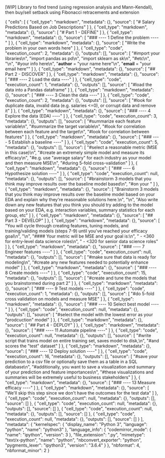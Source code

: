 ﻿[WIP] Library to find trend (using regression analysis and Mann-Kendall), then buy/sell setback using Fibonacci retracements and extension
 
 {
 "cells": [
  {
   "cell_type": "markdown",
   "metadata": {},
   "source": [
    "# Salary Predictions Based on Job Descriptions"
   ]
  },
  {
   "cell_type": "markdown",
   "metadata": {},
   "source": [
    "# Part 1 - DEFINE"
   ]
  },
  {
   "cell_type": "markdown",
   "metadata": {},
   "source": [
    "### ---- 1 Define the problem ----"
   ]
  },
  {
   "cell_type": "markdown",
   "metadata": {},
   "source": [
    "Write the problem in your own words here"
   ]
  },
  {
   "cell_type": "code",
   "execution_count": 2,
   "metadata": {},
   "outputs": [],
   "source": [
    "#import your libraries\n",
    "import pandas as pd\n",
    "import sklearn as sk\n",
    "#etc\n",
    "\n",
    "#your info here\n",
    "__author__ = \"your name here\"\n",
    "__email__ = \"your email here\""
   ]
  },
  {
   "cell_type": "markdown",
   "metadata": {},
   "source": [
    "## Part 2 - DISCOVER"
   ]
  },
  {
   "cell_type": "markdown",
   "metadata": {},
   "source": [
    "### ---- 2 Load the data ----"
   ]
  },
  {
   "cell_type": "code",
   "execution_count": 1,
   "metadata": {},
   "outputs": [],
   "source": [
    "#load the data into a Pandas dataframe"
   ]
  },
  {
   "cell_type": "markdown",
   "metadata": {},
   "source": [
    "### ---- 3 Clean the data ----"
   ]
  },
  {
   "cell_type": "code",
   "execution_count": 2,
   "metadata": {},
   "outputs": [],
   "source": [
    "#look for duplicate data, invalid data (e.g. salaries <=0), or corrupt data and remove it"
   ]
  },
  {
   "cell_type": "markdown",
   "metadata": {},
   "source": [
    "### ---- 4 Explore the data (EDA) ----"
   ]
  },
  {
   "cell_type": "code",
   "execution_count": 3,
   "metadata": {},
   "outputs": [],
   "source": [
    "#summarize each feature variable\n",
    "#summarize the target variable\n",
    "#look for correlation between each feature and the target\n",
    "#look for correlation between features"
   ]
  },
  {
   "cell_type": "markdown",
   "metadata": {},
   "source": [
    "### ---- 5 Establish a baseline ----"
   ]
  },
  {
   "cell_type": "code",
   "execution_count": 5,
   "metadata": {},
   "outputs": [],
   "source": [
    "#select a reasonable metric (MSE in this case)\n",
    "#create an extremely simple model and measure its efficacy\n",
    "#e.g. use \"average salary\" for each industry as your model and then measure MSE\n",
    "#during 5-fold cross-validation"
   ]
  },
  {
   "cell_type": "markdown",
   "metadata": {},
   "source": [
    "### ---- 6 Hypothesize solution ----"
   ]
  },
  {
   "cell_type": "code",
   "execution_count": null,
   "metadata": {},
   "outputs": [],
   "source": [
    "#brainstorm 3 models that you think may improve results over the baseline model based\n",
    "#on your "
   ]
  },
  {
   "cell_type": "markdown",
   "metadata": {},
   "source": [
    "Brainstorm 3 models that you think may improve results over the baseline model based on your EDA and explain why they're reasonable solutions here.\n",
    "\n",
    "Also write down any new features that you think you should try adding to the model based on your EDA, e.g. interaction variables, summary statistics for each group, etc"
   ]
  },
  {
   "cell_type": "markdown",
   "metadata": {},
   "source": [
    "## Part 3 - DEVELOP"
   ]
  },
  {
   "cell_type": "markdown",
   "metadata": {},
   "source": [
    "You will cycle through creating features, tuning models, and training/validing models (steps 7-9) until you've reached your efficacy goal\n",
    "\n",
    "#### Your metric will be MSE and your goal is:\n",
    " - <360 for entry-level data science roles\n",
    " - <320 for senior data science roles"
   ]
  },
  {
   "cell_type": "markdown",
   "metadata": {},
   "source": [
    "### ---- 7 Engineer features  ----"
   ]
  },
  {
   "cell_type": "code",
   "execution_count": null,
   "metadata": {},
   "outputs": [],
   "source": [
    "#make sure that data is ready for modeling\n",
    "#create any new features needed to potentially enhance model"
   ]
  },
  {
   "cell_type": "markdown",
   "metadata": {},
   "source": [
    "### ---- 8 Create models ----"
   ]
  },
  {
   "cell_type": "code",
   "execution_count": 15,
   "metadata": {},
   "outputs": [],
   "source": [
    "#create and tune the models that you brainstormed during part 2"
   ]
  },
  {
   "cell_type": "markdown",
   "metadata": {},
   "source": [
    "### ---- 9 Test models ----"
   ]
  },
  {
   "cell_type": "code",
   "execution_count": 1,
   "metadata": {},
   "outputs": [],
   "source": [
    "#do 5-fold cross validation on models and measure MSE"
   ]
  },
  {
   "cell_type": "markdown",
   "metadata": {},
   "source": [
    "### ---- 10 Select best model  ----"
   ]
  },
  {
   "cell_type": "code",
   "execution_count": null,
   "metadata": {},
   "outputs": [],
   "source": [
    "#select the model with the lowest error as your \"prodcuction\" model"
   ]
  },
  {
   "cell_type": "markdown",
   "metadata": {},
   "source": [
    "## Part 4 - DEPLOY"
   ]
  },
  {
   "cell_type": "markdown",
   "metadata": {},
   "source": [
    "### ---- 11 Automate pipeline ----"
   ]
  },
  {
   "cell_type": "code",
   "execution_count": null,
   "metadata": {},
   "outputs": [],
   "source": [
    "#write script that trains model on entire training set, saves model to disk,\n",
    "#and scores the \"test\" dataset"
   ]
  },
  {
   "cell_type": "markdown",
   "metadata": {},
   "source": [
    "### ---- 12 Deploy solution ----"
   ]
  },
  {
   "cell_type": "code",
   "execution_count": 16,
   "metadata": {},
   "outputs": [],
   "source": [
    "#save your prediction to a csv file or optionally save them as a table in a SQL database\n",
    "#additionally, you want to save a visualization and summary of your prediction and feature importances\n",
    "#these visualizations and summaries will be extremely useful to business stakeholders"
   ]
  },
  {
   "cell_type": "markdown",
   "metadata": {},
   "source": [
    "### ---- 13 Measure efficacy ----"
   ]
  },
  {
   "cell_type": "markdown",
   "metadata": {},
   "source": [
    "We'll skip this step since we don't have the outcomes for the test data"
   ]
  },
  {
   "cell_type": "code",
   "execution_count": null,
   "metadata": {},
   "outputs": [],
   "source": []
  },
  {
   "cell_type": "code",
   "execution_count": null,
   "metadata": {},
   "outputs": [],
   "source": []
  },
  {
   "cell_type": "code",
   "execution_count": null,
   "metadata": {},
   "outputs": [],
   "source": []
  },
  {
   "cell_type": "code",
   "execution_count": null,
   "metadata": {},
   "outputs": [],
   "source": []
  }
 ],
 "metadata": {
  "kernelspec": {
   "display_name": "Python 3",
   "language": "python",
   "name": "python3"
  },
  "language_info": {
   "codemirror_mode": {
    "name": "ipython",
    "version": 3
   },
   "file_extension": ".py",
   "mimetype": "text/x-python",
   "name": "python",
   "nbconvert_exporter": "python",
   "pygments_lexer": "ipython3",
   "version": "3.6.4"
  }
 },
 "nbformat": 4,
 "nbformat_minor": 2
}
